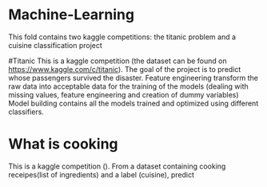 # Machine-Learning

This fold contains two kaggle competitions: the titanic problem and a cuisine classification project

#Titanic
This is a kaggle competition (the dataset can be found on https://www.kaggle.com/c/titanic).
The goal of the project is to predict whose passengers survived the disaster.
Feature engineering transform the raw data into acceptable data for the training of the models (dealing with missing values, feature engineering and creation of dummy variables)
Model building contains all the models trained and optimized using different classifiers.


# What is cooking
This is a kaggle competition (). From a dataset containing cooking receipes(list of ingredients) and a label (cuisine), predict 
